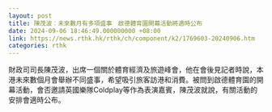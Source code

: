 ```yaml
---
layout: post
title: 陳茂波︰未來數月有多項盛事　啟德體育園開幕活動將適時公布
date: 2024-09-06 18:46:49.000000000 +08:00
link: https://news.rthk.hk/rthk/ch/component/k2/1769603-20240906.htm
categories: rthk
---
```


財政司司長陳茂波，出席一個關於體育經濟及旅遊峰會，他在會後見記者時說，本港未來數個月會舉辦不同盛事，希望吸引旅客訪港和消費。被問到啟德體育園的開幕活動，會否邀請英國樂隊Coldplay等作為表演嘉賓，陳茂波就說，有關活動的安排會適時公布。
